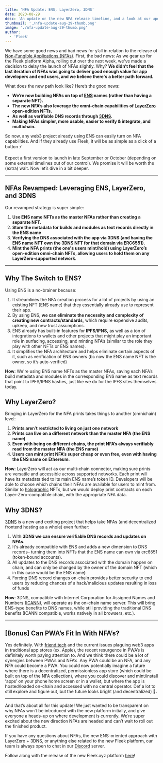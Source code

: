 ```yaml
---
title: 'NFA Update: ENS, LayerZero, 3DNS'
date: 2023-08-29
desc: 'An update on the new NFA release timeline, and a look at our updated ENS, LayerZero, and 3DNS-based design'
thumbnail: './nfa-update-aug-29-thumb.png'
image: './nfa-update-aug-29-thumb.png'
author:
  - 'Fleek'
---
```


We have some good news and bad news for y’all in relation to the release of [Non-Fungible Applications (NFAs)](https://github.com/fleekxyz/non-fungible-apps). First, the bad news: As we gear up for the Fleek platform Alpha, rolling out over the next week, we've made a decision to delay the launch of NFAs slightly. Why? **We didn’t feel that the last iteration of NFAs was going to deliver good enough value for app developers and end users, and we believe there's a better path forward.**

What does the new path look like? Here’s the good news:

- **We’re now building NFAs on top of [ENS](https://ens.domains/) names (rather than having a separate NFT).**
- **The new NFA’s also leverage the omni-chain capabilities of [LayerZero](https://layerzero.network/) open-edition NFTs.**
- **As well as verifiable DNS records through [3DNS](https://3dns.box/).**
- **Making NFAs simpler, more usable, easier to verify & integrate, and multichain.**

So now, any web3 project already using ENS can easily turn on NFA capabilities. And if they already use Fleek, it will be as simple as a click of a button ⚡

Expect a first version to launch in late September or October (depending on some external timelines out of our control). We promise it will be worth the (extra) wait. Now let’s dive in a bit deeper.

---

## NFAs Revamped: Leveraging ENS, LayerZero, and 3DNS

Our revamped strategy is super simple:

1. **Use ENS name NFTs as the master NFAs rather than creating a separate NFT.**
2. **Store the metadata for builds and modules as text records directly in the ENS name**
3. **Verifying the DNS associated with the app via 3DNS (and having the ENS name NFT own the 3DNS NFT for that domain via ERC6551)**.
4. **Mint the NFA prints (the one's users mint/hold) using LayerZero’s open-edition omni-chain NFTs, allowing users to hold them on any LayerZero-supported network.**

---

## Why The Switch to ENS?

Using ENS is a no-brainer because:

1. It streamlines the NFA creation process for a lot of projects by using an existing NFT (ENS name) that they essentially already use to represent their app.
2. By using ENS, **we can eliminate the necessity and complexity of creating new contracts/standards,** which require expensive audits, upkeep, and new trust assumptions.
3. ENS already has built-in features for **IPFS/IPNS,** as well as a ton of integrations to wallets and other projects that might play an important role in surfacing, accessing, and minting NFA’s (similar to the role they play with other NFTs or ENS names).
4. It simplifies the NFA architecture and helps eliminate certain aspects of it, such as verification of ENS owners (bc now the ENS name NFT is the owner, so it’s auto-verified)

**How**: We're using ENS name NFTs as the master NFAs, saving each NFA’s build metadata and modules in the corresponding ENS name as text records that point to IPFS/IPNS hashes, just like we do for the IPFS sites themselves today.

## Why LayerZero?

Bringing in LayerZero for the NFA prints takes things to another (omnichain) level:

1. **Prints aren’t restricted to living on just one network**
2. **Prints can live on a different network than the master NFA (the ENS name)**
3. **Even with being on different chains, the print NFA’s always verifiably read from the master NFA (the ENS name)**
4. **Users can mint print NFA’s super cheap or even free, even with having the ENS name on Ethereum.**

**How**: LayerZero will act as our multi-chain connector, making sure prints are versatile and accessible across supported networks. Each print will have its metadata tied to its main ENS name’s token ID. Developers will be able to choose which chains their NFAs are available for users to mint from. Similar to [holographic](https://www.holograph.xyz/) NFTs, but we would deploy print contracts on each Layer-Zero-compatible chain, with the appropriate NFA data.

## Why 3DNS?

[3DNS](https://3dns.box/) is a new and exciting project that helps take NFAs (and decentralized frontend hosting as a whole) even further:

1. With **3DNS we can ensure verifiable DNS records and updates on NFAs.**
2. It's already compatible with ENS and adds a new dimension to DNS records– turning them into NFTs that the ENS name can own via erc6551 (token-bound accounts).
3. All updates to the DNS records associated with the domain happen on chain, and can only be changed by the owner of the domain NFT (which in this case would be the ENS name)
4. Forcing DNS record changes on-chain provides better security to end users by reducing chances of a hack/malicious updates resulting in loss of funds

**How**: 3DNS, compatible with Internet Corporation for Assigned Names and Numbers ([ICANN](https://www.icann.org/)), will operate as the on-chain name server. This will bring ENS-type benefits to DNS names, while still providing the traditional DNS benefits (ICANN compatible, works natively in all browsers, etc.).

---

## [Bonus] Can PWA’s Fit In With NFA’s?

Yes definitely. With [friend.tech](http://friend.tech/) and the current issues plaguing web3 apps in traditional app stores (ex. Apple), the recent resurgence in PWA’s is definitely worth paying attention to. And we think there could be a lot of synergies between PWA’s and NFA’s. Any PWA could be an NFA, and any NFA could become a PWA. You could now potentially imagine a future where there is a decentralized, permissionless app store (which could be built on top of the NFA collection), where you could discover and mint/install ‘apps’ on your phone home screen or in a wallet, but where the app is hosted/loaded on-chain and accessed with no central operator. Def a lot to still explore and figure out, but the future looks bright (and decentralized) 🤙.

---

And that’s about all for this update! We just wanted to be transparent on why NFAs won’t be introduced with the new platform initially, and give everyone a heads-up on where development is currently. We’re super excited about the new direction NFAs are headed and can’t wait to roll out the finished product.

If you have any questions about NFAs, the new ENS-oriented approach with LayerZero + 3DNS, or anything else related to the new Fleek platform, our team is always open to chat in our [Discord](http://discord.gg/fleek) server.

Follow along with the release of the new Fleek.xyz platform [here](https://twitter.com/fleek)!
